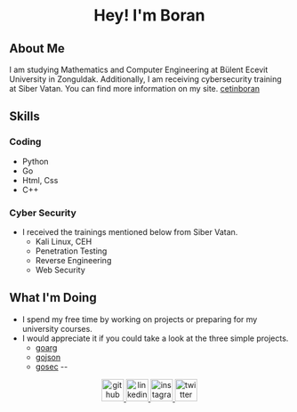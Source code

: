 <div align="center">
  <h1>Hey! I'm Boran</h1>
</div>

## About Me
I am studying Mathematics and Computer Engineering at Bülent Ecevit University in Zonguldak. Additionally, I am receiving cybersecurity training at Siber Vatan. You can find more information on my site. [cetinboran](https://cetinboran.github.io)

## Skills
### Coding
  + Python
  + Go
  + Html, Css
  + C++
### Cyber Security
+ I received the trainings mentioned below from Siber Vatan.
  + Kali Linux, CEH
  + Penetration Testing
  + Reverse Engineering
  + Web Security

## What I'm Doing
+ I spend my free time by working on projects or preparing for my university courses.
+ I would appreciate it if you could take a look at the three simple projects.
    + [goarg](https://github.com/cetinboran/goarg)
    + [gojson](https://github.com/cetinboran/gojson)
    + [gosec](https://github.com/cetinboran/GoSec)
--
<p align="center">
  <a href="https://github.com/cetinboran">
    <img src="https://cdn.jsdelivr.net/npm/simple-icons@3.0.1/icons/github.svg" alt="github" height="40">
  </a>
  <a href="https://www.linkedin.com/in/cetinboran-mesum/">
    <img src="https://cdn.jsdelivr.net/npm/simple-icons@3.0.1/icons/linkedin.svg" alt="linkedin" height="40">
  </a>
  <a href="https://www.instagram.com/2023an_m/">
    <img src="https://cdn.jsdelivr.net/npm/simple-icons@3.0.1/icons/instagram.svg" alt="instagram" height="40">
  </a>
  <a href="https://twitter.com/2023anM">
    <img src="https://cdn.jsdelivr.net/npm/simple-icons@3.0.1/icons/twitter.svg" alt="twitter" height="40">
  </a>
</p>
